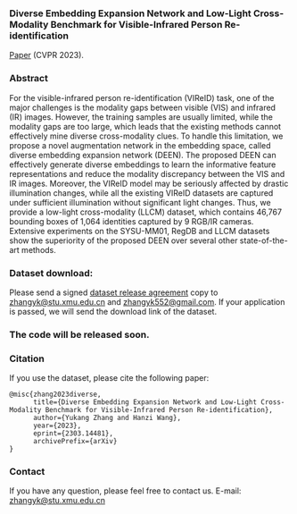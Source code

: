 ### Diverse Embedding Expansion Network and Low-Light Cross-Modality Benchmark for Visible-Infrared Person Re-identification

[Paper](https://arxiv.org/abs/2303.14481) (CVPR 2023).

### Abstract

For the visible-infrared person re-identification (VIReID) task, one of the major challenges is the modality gaps between visible (VIS) and infrared (IR) images. However, the training samples are usually limited, while the modality gaps are too large, which leads that the existing methods cannot effectively mine diverse cross-modality clues. To handle this limitation, we propose a novel augmentation network in the embedding space, called diverse embedding expansion network (DEEN). The proposed DEEN can effectively generate diverse embeddings to learn the informative feature representations and reduce the modality discrepancy between the VIS and IR images. Moreover, the VIReID model may be seriously affected by drastic illumination changes, while all the existing VIReID datasets are captured under sufficient illumination without significant light changes. Thus, we provide a low-light cross-modality (LLCM) dataset, which  contains 46,767 bounding boxes of 1,064 identities captured by 9 RGB/IR cameras. Extensive experiments on the SYSU-MM01, RegDB and LLCM datasets show the superiority of the proposed DEEN over several other state-of-the-art methods. 

### Dataset download:
Please send a signed [dataset release agreement](https://github.com/ZYK100/LLCM/blob/main/Agreement/LLCM%20DATASET%20RELEASE%20AGREEMENT.pdf) copy to zhangyk@stu.xmu.edu.cn and zhangyk552@gmail.com. If your application is passed, we will send the download link of the dataset.

### The code will be released soon.

### Citation
If you use the dataset, please cite the following paper:
```
@misc{zhang2023diverse,
      title={Diverse Embedding Expansion Network and Low-Light Cross-Modality Benchmark for Visible-Infrared Person Re-identification}, 
      author={Yukang Zhang and Hanzi Wang},
      year={2023},
      eprint={2303.14481},
      archivePrefix={arXiv}
}
```

### Contact
If you have any question, please feel free to contact us. E-mail: zhangyk@stu.xmu.edu.cn

